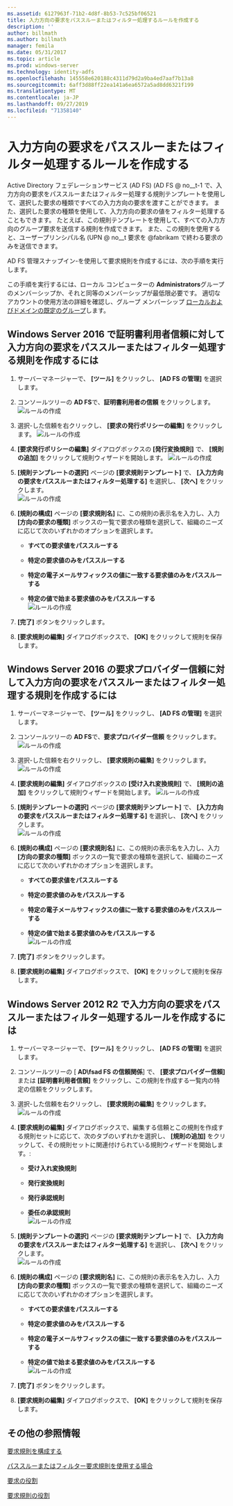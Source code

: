 ```yaml
---
ms.assetid: 6127963f-71b2-4d8f-8b53-7c525bf06521
title: 入力方向の要求をパススルーまたはフィルター処理するルールを作成する
description: ''
author: billmath
ms.author: billmath
manager: femila
ms.date: 05/31/2017
ms.topic: article
ms.prod: windows-server
ms.technology: identity-adfs
ms.openlocfilehash: 145558e620188c4311d79d2a9ba4ed7aaf7b13a8
ms.sourcegitcommit: 6aff3d88ff22ea141a6ea6572a5ad8dd6321f199
ms.translationtype: MT
ms.contentlocale: ja-JP
ms.lasthandoff: 09/27/2019
ms.locfileid: "71358140"
---
```

# <a name="create-a-rule-to-pass-through-or-filter-an-incoming-claim"></a>入力方向の要求をパススルーまたはフィルター処理するルールを作成する

Active Directory フェデレーションサービス (AD FS) \(AD FS @ no__t-1 で、入力方向の要求をパススルーまたはフィルター処理する規則テンプレートを使用して、選択した要求の種類ですべての入力方向の要求を渡すことができます。 また、選択した要求の種類を使用して、入力方向の要求の値をフィルター処理することもできます。 たとえば、この規則テンプレートを使用して、すべての入力方向のグループ要求を送信する規則を作成できます。 また、この規則を使用すると、ユーザープリンシパル名 \(UPN @ no__t 要求を @fabrikam で終わる要求のみを送信できます。  
  
AD FS 管理スナップイン\-を使用して要求規則を作成するには、次の手順を実行します。  
  
この手順を実行するには、ローカル コンピューターの **Administrators**グループのメンバーシップか、それと同等のメンバーシップが最低限必要です。  適切なアカウントの使用方法の詳細を確認し、グループ メンバーシップ [ローカルおよびドメインの既定のグループ](https://go.microsoft.com/fwlink/?LinkId=83477)します。   

## <a name="to-create-a-rule-to-pass-through-or-filter-an-incoming-claim-on-a-relying-party-trust-in-windows-server-2016"></a>Windows Server 2016 で証明書利用者信頼に対して入力方向の要求をパススルーまたはフィルター処理する規則を作成するには 

1.  サーバーマネージャーで、 **[ツール]** をクリックし、 **[AD FS の管理]** を選択します。  
  
2.  コンソールツリーの  **AD FS**で、**証明書利用者の信頼** をクリックします。 
![ルールの作成](media/Create-a-Rule-to-Pass-Through-or-Filter-an-Incoming-Claim/claimrule9.PNG)  
  
3.  選択\-した信頼を右クリックし、 **[要求の発行ポリシーの編集]** をクリックします。
![ルールの作成](media/Create-a-Rule-to-Pass-Through-or-Filter-an-Incoming-Claim/claimrule10.PNG)   
  
4.  **[要求発行ポリシーの編集]** ダイアログボックスの **[発行変換規則]** で、 **[規則の追加]** をクリックして規則ウィザードを開始します。 
![ルールの作成](media/Create-a-Rule-to-Pass-Through-or-Filter-an-Incoming-Claim/claimrule11.PNG)    

5.  **[規則テンプレートの選択]** ページの **[要求規則テンプレート]** で、 **[入力方向の要求をパススルーまたはフィルター処理する]** を選択し、 **[次へ]** をクリックします。  
![ルールの作成](media/Create-a-Rule-to-Pass-Through-or-Filter-an-Incoming-Claim/claimrule4.PNG)    

6.  **[規則の構成]** ページの **[要求規則名]** に、この規則の表示名を入力し、入力 **[方向の要求の種類]** ボックスの一覧で要求の種類を選択して、組織のニーズに応じて次のいずれかのオプションを選択します。  
  
    -   **すべての要求値をパススルーする**  
  
    -   **特定の要求値のみをパススルーする**  
  
    -   **特定の電子メールサフィックスの値に一致する要求値のみをパススルーする**  
  
    -   **特定の値で始まる要求値のみをパススルーする**  
![ルールの作成](media/Create-a-Rule-to-Pass-Through-or-Filter-an-Incoming-Claim/claimrule5.PNG)    

7.  **[完了]** ボタンをクリックします。  
  
8.  **[要求規則の編集]** ダイアログボックスで、 **[OK]** をクリックして規則を保存します。
  
## <a name="to-create-a-rule-to-pass-through-or-filter-an-incoming-claim-on-a-claims-provider-trust-in-windows-server-2016"></a>Windows Server 2016 の要求プロバイダー信頼に対して入力方向の要求をパススルーまたはフィルター処理する規則を作成するには 
  
1.  サーバーマネージャーで、 **[ツール]** をクリックし、 **[AD FS の管理]** を選択します。  
  
2.  コンソールツリーの  **AD FS**で、**要求プロバイダー信頼** をクリックします。 
![ルールの作成](media/Create-a-Rule-to-Pass-Through-or-Filter-an-Incoming-Claim/claimrule1.PNG)  
  
3.  選択\-した信頼を右クリックし、 **[要求規則の編集]** をクリックします。
![ルールの作成](media/Create-a-Rule-to-Pass-Through-or-Filter-an-Incoming-Claim/claimrule2.PNG)   
  
4.  **[要求規則の編集]** ダイアログボックスの **[受け入れ変換規則]** で、 **[規則の追加]** をクリックして規則ウィザードを開始します。
![ルールの作成](media/Create-a-Rule-to-Pass-Through-or-Filter-an-Incoming-Claim/claimrule3.PNG)    

5.  **[規則テンプレートの選択]** ページの **[要求規則テンプレート]** で、 **[入力方向の要求をパススルーまたはフィルター処理する]** を選択し、 **[次へ]** をクリックします。  
![ルールの作成](media/Create-a-Rule-to-Pass-Through-or-Filter-an-Incoming-Claim/claimrule4.PNG)    

6.  **[規則の構成]** ページの **[要求規則名]** に、この規則の表示名を入力し、入力 **[方向の要求の種類]** ボックスの一覧で要求の種類を選択して、組織のニーズに応じて次のいずれかのオプションを選択します。  
  
    -   **すべての要求値をパススルーする**  
  
    -   **特定の要求値のみをパススルーする**  
  
    -   **特定の電子メールサフィックスの値に一致する要求値のみをパススルーする**  
  
    -   **特定の値で始まる要求値のみをパススルーする**  
![ルールの作成](media/Create-a-Rule-to-Pass-Through-or-Filter-an-Incoming-Claim/claimrule5.PNG)    

7.  **[完了]** ボタンをクリックします。  
  
8.  **[要求規則の編集]** ダイアログボックスで、 **[OK]** をクリックして規則を保存します。  

## <a name="to-create-a-rule-to-pass-through-or-filter-an-incoming-claim-in-windows-server-2012-r2"></a>Windows Server 2012 R2 で入力方向の要求をパススルーまたはフィルター処理するルールを作成するには

1.  サーバーマネージャーで、 **[ツール]** をクリックし、 **[AD FS の管理]** を選択します。  
  
2.  コンソールツリーの [ **AD\\fsad FS の信頼関係**] で、 **[要求プロバイダー信頼]** または **[証明書利用者信頼]** をクリックし、この規則を作成する一覧内の特定の信頼をクリックします。  
  
3.  選択\-した信頼を右クリックし、 **[要求規則の編集]** をクリックします。
![ルールの作成](media/Create-a-Rule-to-Pass-Through-or-Filter-an-Incoming-Claim/claimrule6.PNG)   
  
4.  **[要求規則の編集]** ダイアログボックスで、編集する信頼とこの規則を作成する規則セットに応じて、次のタブのいずれかを選択し、 **[規則の追加]** をクリックして、その規則セットに関連付けられている規則ウィザードを開始します。:  
  
    -   **受け入れ変換規則**  
  
    -   **発行変換規則**  
  
    -   **発行承認規則**  
  
    -   **委任の承認規則**  
![ルールの作成](media/Create-a-Rule-to-Permit-All-Users/permitall5.PNG)    

5.  **[規則テンプレートの選択]** ページの **[要求規則テンプレート]** で、 **[入力方向の要求をパススルーまたはフィルター処理する]** を選択し、 **[次へ]** をクリックします。  
![ルールの作成](media/Create-a-Rule-to-Pass-Through-or-Filter-an-Incoming-Claim/claimrule7.PNG)    

6.  **[規則の構成]** ページの **[要求規則名]** に、この規則の表示名を入力し、入力 **[方向の要求の種類]** ボックスの一覧で要求の種類を選択して、組織のニーズに応じて次のいずれかのオプションを選択します。  
  
    -   **すべての要求値をパススルーする**  
  
    -   **特定の要求値のみをパススルーする**  
  
    -   **特定の電子メールサフィックスの値に一致する要求値のみをパススルーする**  
  
    -   **特定の値で始まる要求値のみをパススルーする**  
![ルールの作成](media/Create-a-Rule-to-Pass-Through-or-Filter-an-Incoming-Claim/claimrule8.PNG)    

7.  **[完了]** ボタンをクリックします。  
  
8.  **[要求規則の編集]** ダイアログボックスで、 **[OK]** をクリックして規則を保存します。  



  
## <a name="additional-references"></a>その他の参照情報  
[要求規則を構成する](Configure-Claim-Rules.md)  
  
[パススルーまたはフィルター要求規則を使用する場合](../../ad-fs/technical-reference/When-to-Use-a-Pass-Through-or-Filter-Claim-Rule.md)  
  
[要求の役割](../../ad-fs/technical-reference/The-Role-of-Claims.md)  
  
[要求規則の役割](../../ad-fs/technical-reference/The-Role-of-Claim-Rules.md)  
  
